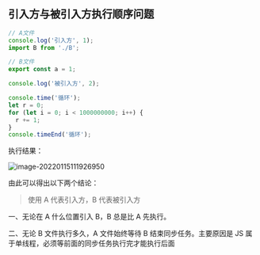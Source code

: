 ## 引入方与被引入方执行顺序问题

```js
// A文件
console.log('引入方', 1);
import B from './B';
```

```js
// B文件
export const a = 1;

console.log('被引入方', 2);

console.time('循环');
let r = 0;
for (let i = 0; i < 1000000000; i++) {
  r += 1;
}
console.timeEnd('循环');
```

执行结果：

![image-20220115111926950](https://gitee.com/sjy666666/image-host/raw/master/img/image-20220115111926950.png)

由此可以得出以下两个结论：

> 使用 A 代表引入方，B 代表被引入方

一、无论在 A 什么位置引入 B，B 总是比 A 先执行。

二、无论 B 文件执行多久，A 文件始终等待 B 结束同步任务。主要原因是 JS 属于单线程，必须等前面的同步任务执行完才能执行后面
